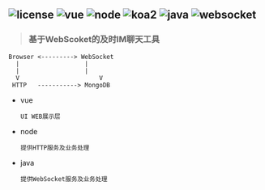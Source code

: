 ![license](https://img.shields.io/badge/license-GNU-100000.svg)
![vue](https://img.shields.io/badge/-vue-lightred.svg)
![node](https://img.shields.io/badge/-node-green.svg)
![koa2](https://img.shields.io/badge/-koa2-blue.svg)
![java](https://img.shields.io/badge/-java-green.svg)
![websocket](https://img.shields.io/badge/-websocket-lightred.svg)
---
> ### 基于WebScoket的及时IM聊天工具 
```
Browser <---------> WebSocket
  |	                 |
  |	                 |
  V                      V
 HTTP   -----------> MongoDB
```
- vue
  ```
  UI WEB展示层
  ```

- node
  ```
  提供HTTP服务及业务处理
  ```
  
- java
  ```
  提供WebSocket服务及业务处理
  ```
